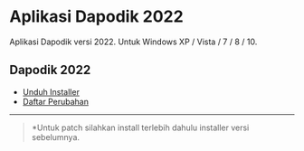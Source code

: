 # Aplikasi Dapodik 2022

Aplikasi Dapodik versi 2022. Untuk Windows XP / Vista / 7 / 8 / 10.

## Dapodik 2022

- [Unduh Installer](https://github.com/dapodix/dapodik-2022/releases/download/2022.1.1/Dapodik_2022.exe)
- [Daftar Perubahan](changelog.md#aplikasi-dapodik-2022)

***

> *Untuk patch silahkan install terlebih dahulu installer versi sebelumnya.
